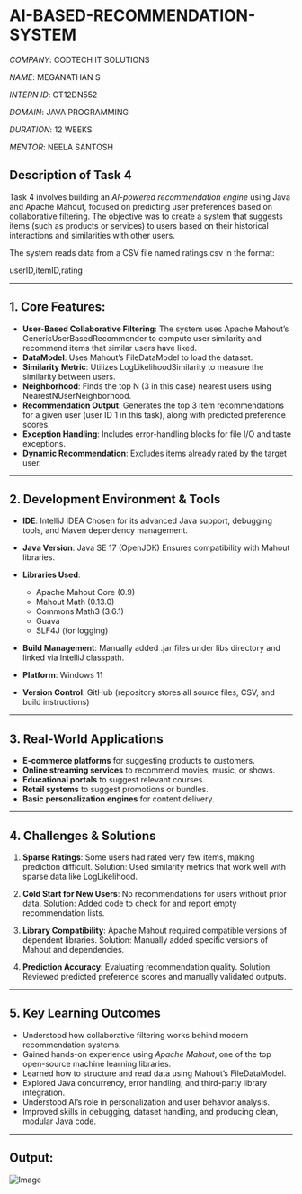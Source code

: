 # AI-BASED-RECOMMENDATION-SYSTEM

*COMPANY*: CODTECH IT SOLUTIONS

*NAME*: MEGANATHAN S

*INTERN ID*: CT12DN552

*DOMAIN*: JAVA PROGRAMMING

*DURATION*: 12 WEEKS

*MENTOR*: NEELA SANTOSH

## Description of Task 4

Task 4 involves building an *AI-powered recommendation engine* using Java and Apache Mahout, focused on predicting user preferences based on collaborative filtering. The objective was to create a system that suggests items (such as products or services) to users based on their historical interactions and similarities with other users.

The system reads data from a CSV file named ratings.csv in the format:

userID,itemID,rating

---

## 1. Core Features:

* **User-Based Collaborative Filtering**: The system uses Apache Mahout’s GenericUserBasedRecommender to compute user similarity and recommend items that similar users have liked.
* **DataModel**: Uses Mahout’s FileDataModel to load the dataset.
* **Similarity Metric**: Utilizes LogLikelihoodSimilarity to measure the similarity between users.
* **Neighborhood**: Finds the top N (3 in this case) nearest users using NearestNUserNeighborhood.
* **Recommendation Output**: Generates the top 3 item recommendations for a given user (user ID 1 in this task), along with predicted preference scores.
* **Exception Handling**: Includes error-handling blocks for file I/O and taste exceptions.
* **Dynamic Recommendation**: Excludes items already rated by the target user.

---

## 2. Development Environment & Tools

* **IDE**: IntelliJ IDEA
  Chosen for its advanced Java support, debugging tools, and Maven dependency management.
* **Java Version**: Java SE 17 (OpenJDK)
  Ensures compatibility with Mahout libraries.
* **Libraries Used**:

  * Apache Mahout Core (0.9)
  * Mahout Math (0.13.0)
  * Commons Math3 (3.6.1)
  * Guava
  * SLF4J (for logging)
* **Build Management**: Manually added .jar files under libs directory and linked via IntelliJ classpath.
* **Platform**: Windows 11
* **Version Control**: GitHub (repository stores all source files, CSV, and build instructions)

---

## 3. Real-World Applications

* **E-commerce platforms** for suggesting products to customers.
* **Online streaming services** to recommend movies, music, or shows.
* **Educational portals** to suggest relevant courses.
* **Retail systems** to suggest promotions or bundles.
* **Basic personalization engines** for content delivery.

---

## 4. Challenges & Solutions

1. **Sparse Ratings**: Some users had rated very few items, making prediction difficult.
   Solution: Used similarity metrics that work well with sparse data like LogLikelihood.

2. **Cold Start for New Users**: No recommendations for users without prior data.
   Solution: Added code to check for and report empty recommendation lists.

3. **Library Compatibility**: Apache Mahout required compatible versions of dependent libraries.
   Solution: Manually added specific versions of Mahout and dependencies.

4. **Prediction Accuracy**: Evaluating recommendation quality.
   Solution: Reviewed predicted preference scores and manually validated outputs.

---

## 5. Key Learning Outcomes

* Understood how collaborative filtering works behind modern recommendation systems.
* Gained hands-on experience using *Apache Mahout*, one of the top open-source machine learning libraries.
* Learned how to structure and read data using Mahout’s FileDataModel.
* Explored Java concurrency, error handling, and third-party library integration.
* Understood AI’s role in personalization and user behavior analysis.
* Improved skills in debugging, dataset handling, and producing clean, modular Java code.
  
---

## Output:
![Image](https://github.com/user-attachments/assets/bda7ca0f-b80e-4dc0-b615-8d6830e56b15)
